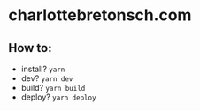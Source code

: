# charlottebretonsch.com

## How to:

- install? `yarn`
- dev? `yarn dev`
- build? `yarn build`
- deploy? `yarn deploy`

